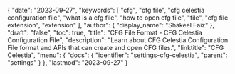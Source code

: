{
  "date": "2023-09-27",
  "keywords": [
    "cfg",
    "cfg file",
    "cfg celestia configuration file",
    "what is a cfg file",
    "how to open cfg file",
    "file",
    "cfg file extension",
    "extension"
  ],
  "author": {
    "display_name": "Shakeel Faiz"
  },
  "draft": "false",
  "toc": true,
  "title": "CFG File Format - CFG Celestia Configuration File",
  "description": "Learn about CFG Celestia Configuration File format and APIs that can create and open CFG files.",
  "linktitle": "CFG Celestia",
  "menu": {
    "docs": {
      "identifier": "settings-cfg-celestia",
      "parent": "settings"
    }
  },
  "lastmod": "2023-09-27"
}
